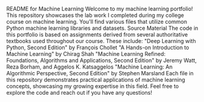 README for Machine Learning Welcome to my machine learning portfolio! This repository showcases the lab work I completed during my college course on machine learning. You'll find various files that utilize common Python machine learning libraries and datasets. Source Material The code in this portfolio is based on assignments derived from several authoritative textbooks used throughout our course. These include: "Deep Learning with Python, Second Edition" by François Chollet "A Hands-on Introduction to Machine Learning" by Chirag Shah "Machine Learning Refined: Foundations, Algorithms and Applications, Second Edition" by Jeremy Watt, Reza Borham, and Aggelos K. Katsaggelos "Machine Learning: An Algorithmic Perspective, Second Edition" by Stephen Marsland Each file in this repository demonstrates practical applications of machine learning concepts, showcasing my growing expertise in this field. Feel free to explore the code and reach out if you have any questions!
